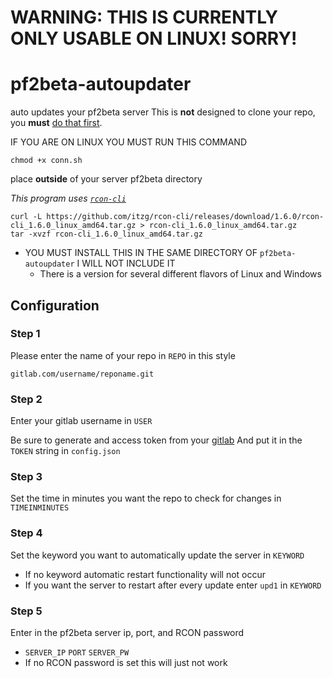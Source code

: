 # WARNING: THIS IS CURRENTLY ONLY USABLE ON LINUX! SORRY!

# pf2beta-autoupdater
auto updates your pf2beta server
This is **not** designed to clone your repo, you **must** [do that first](https://gitlab.com/CryptoGibus/pf2beta/-/wikis/Beta%20Server).

IF YOU ARE ON LINUX YOU MUST RUN THIS COMMAND
```
chmod +x conn.sh
```

place **outside** of your server pf2beta directory

*This program uses [`rcon-cli`](https://github.com/itzg/rcon-cli/releases/tag/1.6.0)*
```
curl -L https://github.com/itzg/rcon-cli/releases/download/1.6.0/rcon-cli_1.6.0_linux_amd64.tar.gz > rcon-cli_1.6.0_linux_amd64.tar.gz 
tar -xvzf rcon-cli_1.6.0_linux_amd64.tar.gz
```
- YOU MUST INSTALL THIS IN THE SAME DIRECTORY OF `pf2beta-autoupdater` I WILL NOT INCLUDE IT
    - There is a version for several different flavors of Linux and Windows

## Configuration

### Step 1
Please enter the name of your repo in `REPO` in this style
```
gitlab.com/username/reponame.git
```

### Step 2
Enter your gitlab username in `USER`

Be sure to generate and access token from your [gitlab](https://gitlab.com/-/profile/personal_access_tokens)
And put it in the `TOKEN` string in `config.json`

### Step 3
Set the time in minutes you want the repo to check for changes in `TIMEINMINUTES`

### Step 4
Set the keyword you want to automatically update the server in `KEYWORD`
- If no keyword automatic restart functionality will not occur
- If you want the server to restart after every update enter `upd1` in `KEYWORD`
  
### Step 5
Enter in the pf2beta server ip, port, and RCON password
- `SERVER_IP` `PORT` `SERVER_PW`
- If no RCON password is set this will just not work